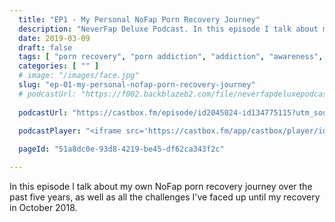 ```yaml
---
  title: "EP1 - My Personal NoFap Porn Recovery Journey"
  description: "NeverFap Deluxe Podcast. In this episode I talk about my own NoFap porn recovery journey over the past five years."
  date: 2019-03-09
  draft: false
  tags: [ "porn recovery", "porn addiction", "addiction", "awareness", "nofap", "neverfap", "neverfap deluxe", "neverfap basics", "nofap podcast", "neverfap podcast", "neverfap deluxe podcast" ]
  categories: [ "" ]
  # image: "/images/face.jpg"
  slug: "ep-01-my-personal-nofap-porn-recovery-journey"
  # podcastUrl: "https://f002.backblazeb2.com/file/neverfapdeluxepodcast/ep1-my-personal-nofap-porn-recovery-journey.mp3"
  
  podcastUrl: "https://castbox.fm/episode/id2045024-id134775115?utm_source=podcaster&utm_medium=dlink&utm_campaign=e_134775115&utm_content=EP1%20-%20My%20Personal%20Porn%20Recovery%20Journey-CastBox_FM"
  
  podcastPlayer: "<iframe src='https://castbox.fm/app/castbox/player/id2045024/id134775115?v=4.1.3&autoplay=0' frameborder='0' width='100%' height='300'></iframe>"

  pageId: "51a8dc0e-93d8-4219-be45-df62ca343f2c"

---
```


In this episode I talk about my own NoFap porn recovery journey over the past five years, as well as all the challenges I've faced up until my recovery in October 2018.